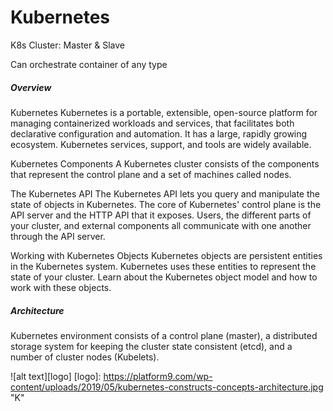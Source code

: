# Kubernetes


K8s Cluster: Master & Slave

Can orchestrate container of any type

##### Overview
Kubernetes
Kubernetes is a portable, extensible, open-source platform for managing containerized workloads and services, that facilitates both declarative configuration and automation. It has a large, rapidly growing ecosystem. Kubernetes services, support, and tools are widely available.

Kubernetes Components
A Kubernetes cluster consists of the components that represent the control plane and a set of machines called nodes.

The Kubernetes API
The Kubernetes API lets you query and manipulate the state of objects in Kubernetes. The core of Kubernetes' control plane is the API server and the HTTP API that it exposes. Users, the different parts of your cluster, and external components all communicate with one another through the API server.

Working with Kubernetes Objects
Kubernetes objects are persistent entities in the Kubernetes system. Kubernetes uses these entities to represent the state of your cluster. Learn about the Kubernetes object model and how to work with these objects.


##### Architecture
Kubernetes environment consists of a control plane (master), a distributed storage system for keeping the cluster state consistent (etcd), and a number of cluster nodes (Kubelets).

![alt text][logo]
[logo]: https://platform9.com/wp-content/uploads/2019/05/kubernetes-constructs-concepts-architecture.jpg "K"
